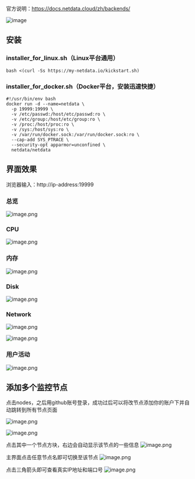 官方说明：https://docs.netdata.cloud/zh/backends/

![image](https://cloud.githubusercontent.com/assets/2662304/20649711/29f182ba-b4ce-11e6-97c8-ab2c0ab59833.png)

## 安装
### installer_for_linux.sh（Linux平台通用）
```
bash <(curl -Ss https://my-netdata.io/kickstart.sh)
```
### installer_for_docker.sh（Docker平台，安装迅速快捷）
```
#!/usr/bin/env bash 
docker run -d --name=netdata \
  -p 19999:19999 \
  -v /etc/passwd:/host/etc/passwd:ro \
  -v /etc/group:/host/etc/group:ro \
  -v /proc:/host/proc:ro \
  -v /sys:/host/sys:ro \
  -v /var/run/docker.sock:/var/run/docker.sock:ro \
  --cap-add SYS_PTRACE \
  --security-opt apparmor=unconfined \
  netdata/netdata
 ```

## 界面效果
浏览器输入：http://ip-address:19999
### 总览
![image.png](https://img.hacpai.com/file/2019/09/image-59110abf.png)

### CPU
![image.png](https://img.hacpai.com/file/2019/09/image-ecf958c2.png)

### 内存
![image.png](https://img.hacpai.com/file/2019/09/image-89f41a8a.png)

### Disk
![image.png](https://img.hacpai.com/file/2019/09/image-60ebcc6e.png)

### Network
![image.png](https://img.hacpai.com/file/2019/09/image-92df21fe.png)

![image.png](https://img.hacpai.com/file/2019/09/image-76767333.png)


### 用户活动
![image.png](https://img.hacpai.com/file/2019/09/image-d8841496.png)


## 添加多个监控节点
点击nodes，之后用github账号登录，成功过后可以将改节点添加你的账户下并自动跳转到所有节点页面

![image.png](https://img.hacpai.com/file/2019/09/image-d95d3000.png)

![image.png](https://img.hacpai.com/file/2019/09/image-fae07661.png)

点击其中一个节点方块，右边会自动显示该节点的一些信息
![image.png](https://img.hacpai.com/file/2019/09/image-73cd2266.png)

主界面点击任意节点名即可切换至该节点
![image.png](https://img.hacpai.com/file/2019/09/image-9cf381a1.png)

点击三角箭头即可查看真实IP地址和端口号
![image.png](https://img.hacpai.com/file/2019/09/image-d97be197.png)


